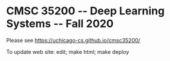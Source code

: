 # CMSC 35200 -- Deep Learning Systems -- Fall 2020

Please see https://uchicago-cs.github.io/cmsc35200/

To update web site: edit; make html; make deploy
